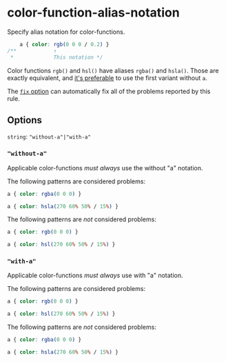 # color-function-alias-notation

Specify alias notation for color-functions.

<!-- prettier-ignore -->
```css
    a { color: rgb(0 0 0 / 0.2) }
/**            ↑
 *             This notation */
```

Color functions `rgb()` and `hsl()` have aliases `rgba()` and `hsla()`. Those are exactly equivalent, and [it's preferable](https://developer.mozilla.org/en-US/docs/Web/CSS/color_value/rgb) to use the first variant without `a`.

The [`fix` option](../../../docs/user-guide/options.md#fix) can automatically fix all of the problems reported by this rule.

## Options

`string`: `"without-a"|"with-a"`

### `"without-a"`

Applicable color-functions _must always_ use the without "a" notation.

The following patterns are considered problems:

<!-- prettier-ignore -->
```css
a { color: rgba(0 0 0) }
```

<!-- prettier-ignore -->
```css
a { color: hsla(270 60% 50% / 15%) }
```

The following patterns are _not_ considered problems:

<!-- prettier-ignore -->
```css
a { color: rgb(0 0 0) }
```

<!-- prettier-ignore -->
```css
a { color: hsl(270 60% 50% / 15%) }
```

### `"with-a"`

Applicable color-functions _must always_ use with "a" notation.

The following patterns are considered problems:

<!-- prettier-ignore -->
```css
a { color: rgb(0 0 0) }
```

<!-- prettier-ignore -->
```css
a { color: hsl(270 60% 50% / 15%) }
```

The following patterns are _not_ considered problems:

<!-- prettier-ignore -->
```css
a { color: rgba(0 0 0) }
```

<!-- prettier-ignore -->
```css
a { color: hsla(270 60% 50% / 15%) }
```
